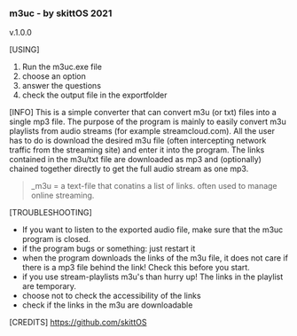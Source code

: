 ### m3uc - by skittOS 2021
v.1.0.0

[USING]
1. Run the m3uc.exe file
2. choose an option
3. answer the questions
4. check the output file in the exportfolder

[INFO]
This is a simple converter that can convert m3u (or txt) files into a single mp3 file.
The purpose of the program is mainly to easily convert m3u playlists from audio streams
(for example streamcloud.com). All the user has to do is download the desired m3u file
(often intercepting network traffic from the streaming site) and enter it into the program.
The links contained in the m3u/txt file are downloaded as mp3 and (optionally)
chained together directly to get the full audio stream as one mp3.

> _m3u = a text-file that conatins a list of links. often used to manage online streaming.

[TROUBLESHOOTING]
- If you want to listen to the exported audio file, make sure that the m3uc program is closed.
- if the program bugs or something: just restart it
- when the program downloads the links of the m3u file, it does not care if there is a mp3 file behind the link! Check this before you start.
- if you use stream-playlists m3u's than hurry up! The links in the playlist are temporary.
- choose not to check the accessibility of the links
- check if the links in the m3u are downloadable

[CREDITS]
https://github.com/skittOS

